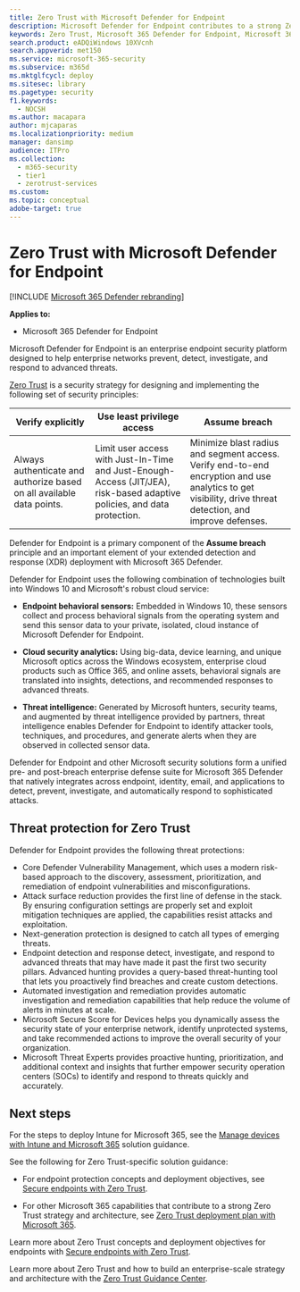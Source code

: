 ```yaml
---
title: Zero Trust with Microsoft Defender for Endpoint
description: Microsoft Defender for Endpoint contributes to a strong Zero Trust strategy and architecture.
keywords: Zero Trust, Microsoft 365 Defender for Endpoint, Microsoft 365 Defender, security architecture, security strategy, cyber security, enterprise security, devices, device, identity, users, data, applications, incidents, automated investigation and remediation
search.product: eADQiWindows 10XVcnh
search.appverid: met150
ms.service: microsoft-365-security
ms.subservice: m365d
ms.mktglfcycl: deploy
ms.sitesec: library
ms.pagetype: security
f1.keywords:
  - NOCSH
ms.author: macapara
author: mjcaparas
ms.localizationpriority: medium
manager: dansimp
audience: ITPro
ms.collection:
  - m365-security
  - tier1
  - zerotrust-services
ms.custom: 
ms.topic: conceptual
adobe-target: true
---
```


# Zero Trust with Microsoft Defender for Endpoint

[!INCLUDE [Microsoft 365 Defender rebranding](../includes/microsoft-defender.md)]

**Applies to:**

- Microsoft 365 Defender for Endpoint

Microsoft Defender for Endpoint is an enterprise endpoint security platform designed to help enterprise networks prevent, detect, investigate, and respond to advanced threats.

[Zero Trust](/security/zero-trust/zero-trust-overview) is a security strategy for designing and implementing the following set of security principles:

| Verify explicitly  | Use least privilege access | Assume breach |
|---------|---------|---------|
| Always authenticate and authorize based on all available data points. | Limit user access with Just-In-Time and Just-Enough-Access (JIT/JEA), risk-based adaptive policies, and data protection. | Minimize blast radius and segment access. Verify end-to-end encryption and use analytics to get visibility, drive threat detection, and improve defenses. |

Defender for Endpoint is a primary component of the **Assume breach** principle and an important element of your extended detection and response (XDR) deployment with Microsoft 365 Defender.

Defender for Endpoint uses the following combination of technologies built into Windows 10 and Microsoft's robust cloud service:

- **Endpoint behavioral sensors:** Embedded in Windows 10, these sensors collect and process behavioral signals from the operating system and send this sensor data to your private, isolated, cloud instance of Microsoft Defender for Endpoint.

- **Cloud security analytics:** Using big-data, device learning, and unique Microsoft optics across the Windows ecosystem, enterprise cloud products such as Office 365, and online assets, behavioral signals are translated into insights, detections, and recommended responses to advanced threats.

- **Threat intelligence:** Generated by Microsoft hunters, security teams, and augmented by threat intelligence provided by partners, threat intelligence enables Defender for Endpoint to identify attacker tools, techniques, and procedures, and generate alerts when they are observed in collected sensor data.

Defender for Endpoint and other Microsoft security solutions form a unified pre- and post-breach enterprise defense suite for Microsoft 365 Defender that natively integrates across endpoint, identity, email, and applications to detect, prevent, investigate, and automatically respond to sophisticated attacks.

## Threat protection for Zero Trust

Defender for Endpoint provides the following threat protections:

- Core Defender Vulnerability Management, which uses a modern risk-based approach to the discovery, assessment, prioritization, and remediation of endpoint vulnerabilities and misconfigurations.
- Attack surface reduction provides the first line of defense in the stack. By ensuring configuration settings are properly set and exploit mitigation techniques are applied, the capabilities resist attacks and exploitation.
- Next-generation protection is designed to catch all types of emerging threats.
- Endpoint detection and response detect, investigate, and respond to advanced threats that may have made it past the first two security pillars. Advanced hunting provides a query-based threat-hunting tool that lets you proactively find breaches and create custom detections.
- Automated investigation and remediation provides automatic investigation and remediation capabilities that help reduce the volume of alerts in minutes at scale.
- Microsoft Secure Score for Devices helps you dynamically assess the security state of your enterprise network, identify unprotected systems, and take recommended actions to improve the overall security of your organization.
- Microsoft Threat Experts provides proactive hunting, prioritization, and additional context and insights that further empower security operation centers (SOCs) to identify and respond to threats quickly and accurately.

## Next steps

For the steps to deploy Intune for Microsoft 365, see the [Manage devices with Intune and Microsoft 365](../../solutions/manage-devices-with-intune-overview.md) solution guidance.

See the following for Zero Trust-specific solution guidance:

- For endpoint protection concepts and deployment objectives, see [Secure endpoints with Zero Trust](/security/zero-trust/deploy/endpoints).

- For other Microsoft 365 capabilities that contribute to a strong Zero Trust strategy and architecture, see [Zero Trust deployment plan with Microsoft 365](../microsoft-365-zero-trust.md).

Learn more about Zero Trust concepts and deployment objectives for endpoints with [Secure endpoints with Zero Trust](/security/zero-trust/deploy/endpoints).

Learn more about Zero Trust and how to build an enterprise-scale strategy and architecture with the [Zero Trust Guidance Center](/security/zero-trust).

